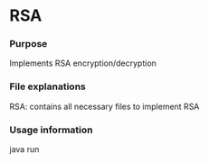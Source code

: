 # RSA

### Purpose
Implements RSA encryption/decryption

### File explanations
RSA: contains all necessary files to implement RSA

### Usage information
java run
